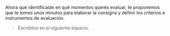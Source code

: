 Ahora que identificaste en qué momentos querés evaluar, te proponemos que te tomes unos minutos para elaborar la consigna y definir los criterios e instrumentos de evaluación.

> Escribilos en el siguiente espacio.